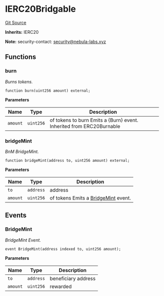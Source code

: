 # IERC20Bridgable
[Git Source](https://github.com/nebula-labs-xyz/lendefi-protocol/blob/921edb5eadadd55e1a3bfce4389f11db33e9cb1a/contracts/interfaces/IERC20Bridgable.sol)

**Inherits:**
IERC20

**Note:**
security-contact: security@nebula-labs.xyz


## Functions
### burn

*Burns tokens.*


```solidity
function burn(uint256 amount) external;
```
**Parameters**

|Name|Type|Description|
|----|----|-----------|
|`amount`|`uint256`|of tokens to burn Emits a {Burn} event. Inherited from ERC20Burnable|


### bridgeMint

*BnM BridgeMint.*


```solidity
function bridgeMint(address to, uint256 amount) external;
```
**Parameters**

|Name|Type|Description|
|----|----|-----------|
|`to`|`address`|address|
|`amount`|`uint256`|of tokens Emits a [BridgeMint](/contracts/interfaces/IERC20Bridgable.sol/interface.IERC20Bridgable.md#bridgemint) event.|


## Events
### BridgeMint
*BridgeMint Event.*


```solidity
event BridgeMint(address indexed to, uint256 amount);
```

**Parameters**

|Name|Type|Description|
|----|----|-----------|
|`to`|`address`|beneficiary address|
|`amount`|`uint256`|rewarded|

